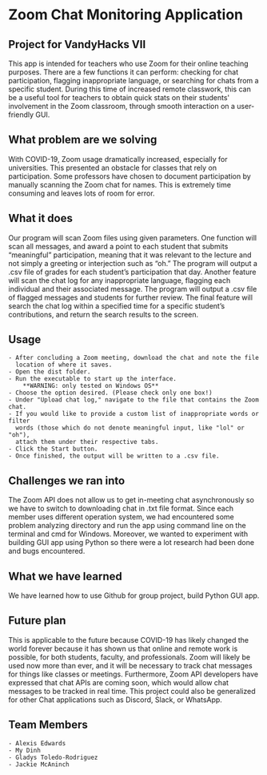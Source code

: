 # Zoom Chat Monitoring Application

## Project for VandyHacks VII

This app is intended for teachers who use Zoom for their online teaching purposes.
There are a few functions it can perform: checking for chat participation, flagging
inappropriate language, or searching for chats from a specific student. During this
time of increased remote classwork, this can be a useful tool for teachers to
obtain quick stats on their students' involvement in the Zoom classroom, through
smooth interaction on a user-friendly GUI.

## What problem are we solving

With COVID-19, Zoom usage dramatically increased, especially for universities.
This presented an obstacle for classes that rely on participation. Some professors
have chosen to document participation by manually scanning the Zoom chat for names.
This is extremely time consuming and leaves lots of room for error.

## What it does

Our program will scan Zoom files using given parameters. One function will scan
all messages, and award a point to each student that submits “meaningful”
participation, meaning that it was relevant to the lecture and not simply a
greeting or interjection such as “oh.” The program will output a .csv file of
grades for each student’s participation that day. Another feature will scan the
chat log for any inappropriate language, flagging each individual and their
associated message. The program will output a .csv file of flagged messages and
students for further review. The final feature will search the chat log within
a specified time for a specific student’s contributions, and return the search
results to the screen.

## Usage

    - After concluding a Zoom meeting, download the chat and note the file
      location of where it saves.
    - Open the dist folder.
    - Run the executable to start up the interface.
    	**WARNING: only tested on Windows OS**
    - Choose the option desired. (Please check only one box!)
    - Under "Upload chat log," navigate to the file that contains the Zoom chat.
    - If you would like to provide a custom list of inappropriate words or filter
      words (those which do not denote meaningful input, like "lol" or "oh"),
      attach them under their respective tabs.
    - Click the Start button.
    - Once finished, the output will be written to a .csv file.

## Challenges we ran into

The Zoom API does not allow us to get in-meeting chat asynchronously so we have
to switch to downloading chat in .txt file format. Since each member uses different
operation system, we had encountered some problem analyzing directory and run
the app using command line on the terminal and cmd for Windows. Moreover, we
wanted to experiment with building GUI app using Python so there were a lot
research had been done and bugs encountered.

## What we have learned

We have learned how to use Github for group project, build Python GUI app.

## Future plan

This is applicable to the future because COVID-19 has likely changed the world
forever because it has shown us that online and remote work is possible, for
both students, faculty, and professionals. Zoom will likely be used now more
than ever, and it will be necessary to track chat messages for things like
classes or meetings. Furthermore, Zoom API developers have expressed that chat
APIs are coming soon, which would allow chat messages to be tracked in real time.
This project could also be generalized for other Chat applications such as
Discord, Slack, or WhatsApp.

## Team Members

    - Alexis Edwards
    - My Dinh
    - Gladys Toledo-Rodriguez
    - Jackie McAninch
